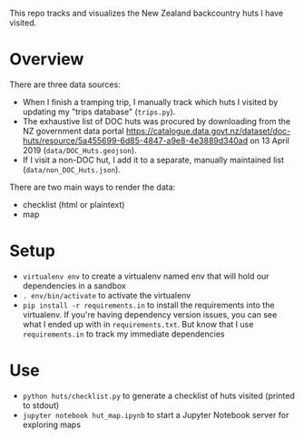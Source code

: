 This repo tracks and visualizes the New Zealand backcountry huts I have visited.

# Overview

There are three data sources:

* When I finish a tramping trip, I manually track which huts I visited by
  updating my "trips database" (`trips.py`).
* The exhaustive list of DOC huts was procured by downloading from the NZ
  government data portal
  https://catalogue.data.govt.nz/dataset/doc-huts/resource/5a455699-6d85-4847-a9e8-4e3889d340ad
  on 13 April 2019 (`data/DOC_Huts.geojson`).
* If I visit a non-DOC hut, I add it to a separate, manually maintained list
  (`data/non_DOC_Huts.json`).

There are two main ways to render the data:

* checklist (html or plaintext)
* map

# Setup

* `virtualenv env` to create a virtualenv named env that will hold our
  dependencies in a sandbox
* `. env/bin/activate` to activate the virtualenv
* `pip install -r requirements.in` to install the requirements into the
  virtualenv. If you're having dependency version issues, you can see what I
  ended up with in `requirements.txt`. But know that I use `requirements.in` to
  track my immediate dependencies

# Use

* `python huts/checklist.py` to generate a checklist of huts visited (printed to stdout)
* `jupyter notebook hut_map.ipynb` to start a Jupyter Notebook server for exploring maps
